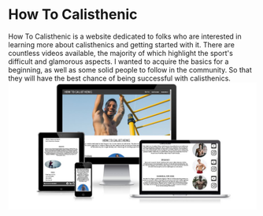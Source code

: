 # How To Calisthenic
How To Calisthenic is a website dedicated to folks who are interested in learning more about calisthenics and getting started with it. There are countless videos available, the majority of which highlight the sport's difficult and glamorous aspects. I wanted to acquire the basics for a beginning, as well as some solid people to follow in the community. So that they will have the best chance of being successful with calisthenics.
![mockup image of my website](docs/mockup.JPG)

